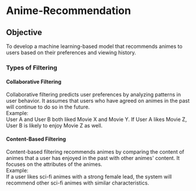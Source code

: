 # Anime-Recommendation
## Objective  
To develop a machine learning-based model that recommends animes to users based on their preferences and viewing history.  
  
### Types of Filtering  
#### Collaborative Filtering  
Collaborative filtering predicts user preferences by analyzing patterns in user behavior. It assumes that users who have agreed on animes in the past will continue to do so in the future.  
Example:  
User A and User B both liked Movie X and Movie Y. If User A likes Movie Z, User B is likely to enjoy Movie Z as well.  
#### Content-Based Filtering  
Content-based filtering recommends animes by comparing the content of animes that a user has enjoyed in the past with other animes' content. It focuses on the attributes of the animes.  
Example:  
If a user likes sci-fi animes with a strong female lead, the system will recommend other sci-fi animes with similar characteristics.  
